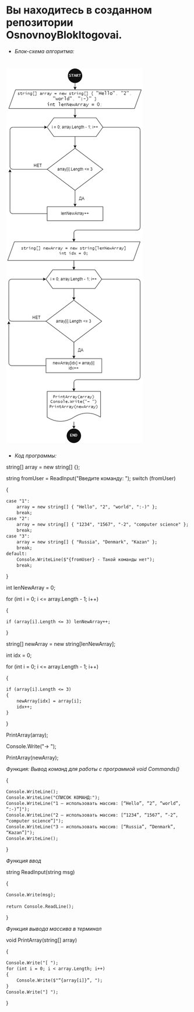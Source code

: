 # Вы находитесь в созданном репозитории OsnovnoyBlokItogovai.
* *Блок-схема алгоритма:*
# ![Alt text](Block_diagram.drawio.png)
* *Код программы:*

string[] array = new string[] {};

string fromUser = ReadInput("Введите команду: ");
switch (fromUser)

{

    case "1":
        array = new string[] { "Hello", "2", "world", ":-)" };
        break;
    case "2":
        array = new string[] { "1234", "1567", "-2", "computer science" };
        break;
    case "3":
        array = new string[] { "Russia", "Denmark", "Kazan" };
        break;
    default:
        Console.WriteLine($"{fromUser} - Такой команды нет");
        break;
}


int lenNewArray = 0;

for (int i = 0; i <= array.Length - 1; i++)

{

    if (array[i].Length <= 3) lenNewArray++;

}


string[] newArray = new string[lenNewArray];

int idx = 0;


for (int i = 0; i <= array.Length - 1; i++)

{

    if (array[i].Length <= 3)
    {
        newArray[idx] = array[i];
        idx++;
    }
}

PrintArray(array);

Console.Write("→ ");

PrintArray(newArray);


*Функция: Вывод команд для работы с программой
void Commands()*

{

    Console.WriteLine();
    Console.WriteLine("СПИСОК КОМАНД:");
    Console.WriteLine("1 – использовать массив: [“Hello”, “2”, “world”, “:-)”]");
    Console.WriteLine("2 – использовать массив: [“1234”, “1567”, “-2”, “computer science”]");
    Console.WriteLine("3 – использовать массив: [“Russia”, “Denmark”, “Kazan”]");
    Console.WriteLine();
}

*Функция ввод*

string ReadInput(string msg)

{

    Console.Write(msg);

    return Console.ReadLine();
}

*Функция вывода массива в терминал*

void PrintArray(string[] array)

{

    Console.Write("[ ");
    for (int i = 0; i < array.Length; i++)
    {
        Console.Write($"“{array[i]}”, ");
    }
    Console.Write("] ");
}

